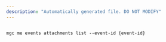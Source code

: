 ```yaml
---
description: "Automatically generated file. DO NOT MODIFY"
---
```


```cli

mgc me events attachments list --event-id {event-id}

```
